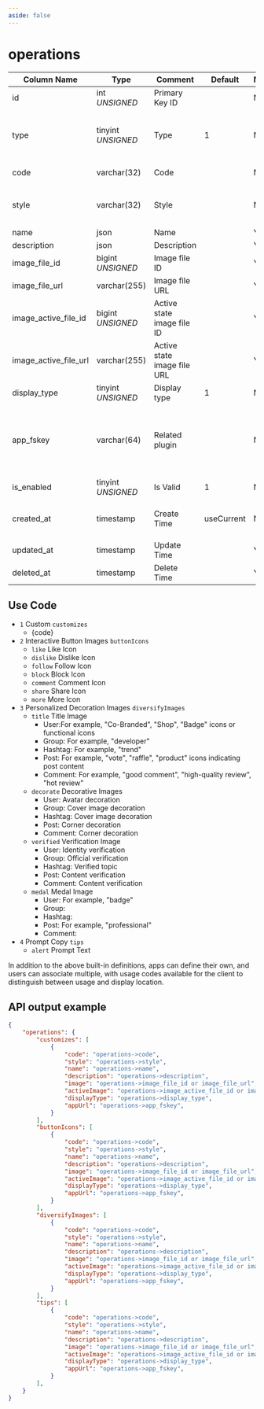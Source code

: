 ```yaml
---
aside: false
---
```


# operations

| Column Name | Type | Comment | Default | Null | Remark |
| --- | --- | --- | --- | --- | --- |
| id | int *UNSIGNED* | Primary Key ID |  | NO | Auto Increment |
| type | tinyint *UNSIGNED* | Type | 1 | NO | 1. Custom / 2. Interactive button image / 3. Badge icon / 4. Prompt copy |
| code | varchar(32) | Code |  | NO | Lowercase English only |
| style | varchar(32) | Style |  | NO | primary / secondary / success / danger / warning / info |
| name | json | Name |  | YES | **Multilingual**  |
| description | json | Description |  | YES | **Multilingual** |
| image_file_id | bigint *UNSIGNED* | Image file ID |  | YES | Related field [files->id](../systems/files.md) |
| image_file_url | varchar(255) | Image file URL |  | YES |  |
| image_active_file_id | bigint *UNSIGNED* | Active state image file ID |  | YES | Related field [files->id](../systems/files.md) |
| image_active_file_url | varchar(255) | Active state image file URL |  | YES |  |
| display_type | tinyint *UNSIGNED* | Display type | 1 | NO | 1. Basic / 2. Function (plugin) |
| app_fskey | varchar(64) | Related plugin |  | NO | Related field [apps->fskey](../apps/apps.md)<br>Created by which plugin, also the plugin page for functional purposes |
| is_enabled | tinyint *UNSIGNED* | Is Valid | 1 | NO | 0.Invalid / 1.Valid |
| created_at | timestamp | Create Time | useCurrent | NO | For example, MySQL defaults to `CURRENT_TIMESTAMP` |
| updated_at | timestamp | Update Time |  | YES |  |
| deleted_at | timestamp | Delete Time |  | YES |  |

## Use Code

- `1` Custom `customizes`
    - {code}
- `2` Interactive Button Images `buttonIcons`
    - `like` Like Icon
    - `dislike` Dislike Icon
    - `follow` Follow Icon
    - `block` Block Icon
    - `comment` Comment Icon
    - `share` Share Icon
    - `more` More Icon
- `3` Personalized Decoration Images `diversifyImages`
    - `title` Title Image
        - User:For example, "Co-Branded", "Shop", "Badge" icons or functional icons
        - Group: For example, "developer"
        - Hashtag: For example, "trend"
        - Post: For example, "vote", "raffle", "product" icons indicating post content
        - Comment: For example, "good comment", "high-quality review", "hot review"
    - `decorate` Decorative Images
        - User: Avatar decoration
        - Group: Cover image decoration
        - Hashtag: Cover image decoration
        - Post: Corner decoration
        - Comment: Corner decoration
    - `verified` Verification Image
        - User: Identity verification
        - Group: Official verification
        - Hashtag: Verified topic
        - Post: Content verification
        - Comment: Content verification
    - `medal` Medal Image
        - User: For example, "badge"
        - Group:
        - Hashtag:
        - Post: For example, "professional"
        - Comment:
- `4` Prompt Copy `tips`
    - `alert` Prompt Text

In addition to the above built-in definitions, apps can define their own, and users can associate multiple, with usage codes available for the client to distinguish between usage and display location.

## API output example

```json
{
    "operations": {
        "customizes": [
            {
                "code": "operations->code",
                "style": "operations->style",
                "name": "operations->name",
                "description": "operations->description",
                "image": "operations->image_file_id or image_file_url",
                "activeImage": "operations->image_active_file_id or image_active_file_url",
                "displayType": "operations->display_type",
                "appUrl": "operations->app_fskey",
            }
        ],
        "buttonIcons": [
            {
                "code": "operations->code",
                "style": "operations->style",
                "name": "operations->name",
                "description": "operations->description",
                "image": "operations->image_file_id or image_file_url",
                "activeImage": "operations->image_active_file_id or image_active_file_url",
                "displayType": "operations->display_type",
                "appUrl": "operations->app_fskey",
            }
        ],
        "diversifyImages": [
            {
                "code": "operations->code",
                "style": "operations->style",
                "name": "operations->name",
                "description": "operations->description",
                "image": "operations->image_file_id or image_file_url",
                "activeImage": "operations->image_active_file_id or image_active_file_url",
                "displayType": "operations->display_type",
                "appUrl": "operations->app_fskey",
            }
        ],
        "tips": [
            {
                "code": "operations->code",
                "style": "operations->style",
                "name": "operations->name",
                "description": "operations->description",
                "image": "operations->image_file_id or image_file_url",
                "activeImage": "operations->image_active_file_id or image_active_file_url",
                "displayType": "operations->display_type",
                "appUrl": "operations->app_fskey",
            }
        ],
    }
}
```
